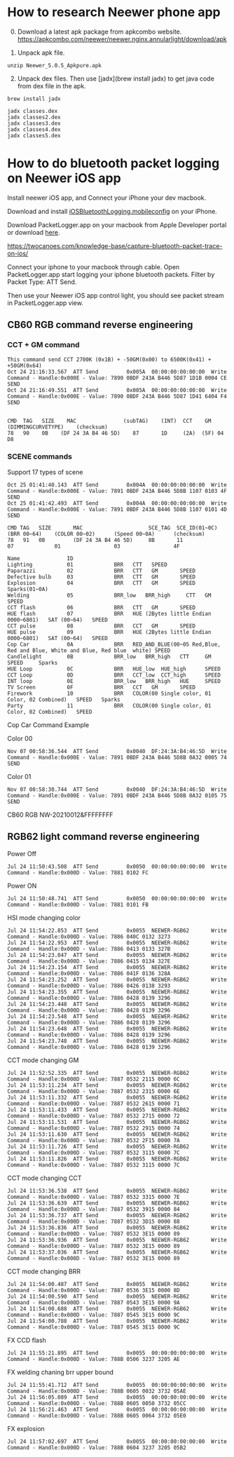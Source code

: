 # How to research Neewer phone app

0. Download a latest apk package from apkcombo website.
   https://apkcombo.com/neewer/neewer.nginx.annularlight/download/apk

1. Unpack apk file.

```
unzip Neewer_5.0.5_Apkpure.apk
```

2. Unpack dex files.
   Then use [jadx](brew install jadx) to get java code from dex file in the apk.

`brew install jadx`

```
jadx classes.dex
jadx classes2.dex
jadx classes3.dex
jadx classes4.dex
jadx classes5.dex
```

# How to do bluetooth packet logging on Neewer iOS app

Install neewer iOS app, and Connect your iPhone your dev macbook.

Download and install [iOSBluetoothLogging.mobileconfig](https://tc-downloads.s3.amazonaws.com/support/iOSBluetoothLogging.mobileconfig) on your iPhone.

Download PacketLogger.app on your macbook from Apple Developer portal or download [here](./PacketLogger.zip).

https://twocanoes.com/knowledge-base/capture-bluetooth-packet-trace-on-ios/

Connect your iphone to your macbook through cable. Open PacketLogger.app start logging your iphone bluetooth packets. Filter by Packet Type: ATT Send.

Then use your Neewer iOS app control light, you should see packet stream in PacketLogger.app view.

## CB60 RGB command reverse engineering

### CCT + GM command

```
This command send CCT 2700K (0x1B) + -50GM(0x00) to 6500K(0x41) + +50GM(0x64)
Oct 24 21:16:33.567  ATT Send         0x005A  00:00:00:00:00:00  Write Command - Handle:0x000E - Value: 7890 0BDF 243A B446 5D87 1D1B 0004 CE  SEND
Oct 24 21:16:49.551  ATT Send         0x005A  00:00:00:00:00:00  Write Command - Handle:0x000E - Value: 7890 0BDF 243A B446 5D87 1D41 6404 F4  SEND


CMD  TAG   SIZE    MAC               (subTAG)    (INT)  CCT    GM  (DIMMINGCURVETYPE)    (checksum)
78   90    0B    (DF 24 3A B4 46 5D)    87       1D     (2A)  (5F) 04                    D8
```

### SCENE commands

Support 17 types of scene

```
Oct 25 01:41:40.143  ATT Send         0x004A  00:00:00:00:00:00  Write Command - Handle:0x000E - Value: 7891 0BDF 243A B446 5D8B 1107 0103 4F  SEND
Oct 25 01:41:42.493  ATT Send         0x004A  00:00:00:00:00:00  Write Command - Handle:0x000E - Value: 7891 0BDF 243A B446 5D8B 1107 0101 4D  SEND

CMD TAG   SIZE       MAC                     SCE_TAG  SCE_ID(01~0C)     (BRR 00~64)    (COLOR 00~02)      (Speed 00~0A)      (checksum)
78   91   0B         (DF 24 3A B4 46 5D)     8B       11                 07             01                 03                 4F

Name               ID
Lighting           01             BRR   CTT   SPEED
Paparazzi          02             BRR   CTT   GM       SPEED
Defective bulb     03             BRR   CTT   GM       SPEED
Explosion          04             BRR   CTT   GM       SPEED     Sparks(01~0A)
Welding            05             BRR_low   BRR_high     CTT   GM       SPEED
CCT flash          06             BRR   CTT   GM       SPEED
HUE flash          07             BRR   HUE (2Bytes little Endian 0000~6801)   SAT (00~64)   SPEED
CCT pulse          08             BRR   CCT   GM       SPEED
HUE pulse          09             BRR   HUE (2Bytes little Endian 0000~6801)   SAT (00~64)   SPEED
Cop Car            0A             BRR   RED_AND_BLUE(00~05 Red,Blue, Red and Blue, White and Blue, Red blue  white) SPEED
Candlelight        0B             BRR_low   BRR_high   CTT     GM       SPEED     Sparks
HUE Loop           0C             BRR   HUE_low  HUE_high      SPEED
CCT Loop           0D             BRR   CCT_low  CCT_high      SPEED
INT loop           0E             BRR_low   BRR_high   HUE     SPEED
TV Screen          0F             BRR   CCT   GM       SPEED
Firework           10             BRR   COLOR(00 Single color, 01 Color, 02 Combined)   SPEED   Sparks
Party              11             BRR   COLOR(00 Single color, 01 Color, 02 Combined)   SPEED
```

Cop Car Command Example

Color 00

```
Nov 07 00:58:36.544  ATT Send         0x0040  DF:24:3A:B4:46:5D  Write Command - Handle:0x000E - Value: 7891 0BDF 243A B446 5D8B 0A32 0005 74  SEND
```

Color 01

```
Nov 07 00:58:30.744  ATT Send         0x0040  DF:24:3A:B4:46:5D  Write Command - Handle:0x000E - Value: 7891 0BDF 243A B446 5D8B 0A32 0105 75  SEND
```

CB60 RGB
NW-20210012&FFFFFFFF

## RGB62 light command reverse engineering

Power Off

```
Jul 24 11:50:43.508  ATT Send         0x0050  00:00:00:00:00:00  Write Command - Handle:0x000D - Value: 7881 0102 FC
```

Power ON

```
Jul 24 11:50:48.741  ATT Send         0x0050  00:00:00:00:00:00  Write Command - Handle:0x000D - Value: 7881 0101 FB
```

HSI mode changing color

```
Jul 24 11:54:22.853  ATT Send         0x0055  NEEWER-RGB62       Write Command - Handle:0x000D - Value: 7886 040C 0132 3273
Jul 24 11:54:22.953  ATT Send         0x0055  NEEWER-RGB62       Write Command - Handle:0x000D - Value: 7886 0413 0133 327B
Jul 24 11:54:23.047  ATT Send         0x0055  NEEWER-RGB62       Write Command - Handle:0x000D - Value: 7886 0415 0134 327E
Jul 24 11:54:23.154  ATT Send         0x0055  NEEWER-RGB62       Write Command - Handle:0x000D - Value: 7886 041F 0136 328A
Jul 24 11:54:23.252  ATT Send         0x0055  NEEWER-RGB62       Write Command - Handle:0x000D - Value: 7886 0426 0138 3293
Jul 24 11:54:23.355  ATT Send         0x0055  NEEWER-RGB62       Write Command - Handle:0x000D - Value: 7886 0428 0139 3296
Jul 24 11:54:23.448  ATT Send         0x0055  NEEWER-RGB62       Write Command - Handle:0x000D - Value: 7886 0428 0139 3296
Jul 24 11:54:23.548  ATT Send         0x0055  NEEWER-RGB62       Write Command - Handle:0x000D - Value: 7886 0428 0139 3296
Jul 24 11:54:23.648  ATT Send         0x0055  NEEWER-RGB62       Write Command - Handle:0x000D - Value: 7886 0428 0139 3296
Jul 24 11:54:23.748  ATT Send         0x0055  NEEWER-RGB62       Write Command - Handle:0x000D - Value: 7886 0428 0139 3296
```

CCT mode changing GM

```
Jul 24 11:52:52.335  ATT Send         0x0055  NEEWER-RGB62       Write Command - Handle:0x000D - Value: 7887 0532 2115 0000 6C
Jul 24 11:53:11.234  ATT Send         0x0055  NEEWER-RGB62       Write Command - Handle:0x000D - Value: 7887 0532 2315 0000 6E
Jul 24 11:53:11.332  ATT Send         0x0055  NEEWER-RGB62       Write Command - Handle:0x000D - Value: 7887 0532 2615 0000 71
Jul 24 11:53:11.433  ATT Send         0x0055  NEEWER-RGB62       Write Command - Handle:0x000D - Value: 7887 0532 2715 0000 72
Jul 24 11:53:11.531  ATT Send         0x0055  NEEWER-RGB62       Write Command - Handle:0x000D - Value: 7887 0532 2915 0000 74
Jul 24 11:53:11.630  ATT Send         0x0055  NEEWER-RGB62       Write Command - Handle:0x000D - Value: 7887 0532 2F15 0000 7A
Jul 24 11:53:11.726  ATT Send         0x0055  NEEWER-RGB62       Write Command - Handle:0x000D - Value: 7887 0532 3115 0000 7C
Jul 24 11:53:11.826  ATT Send         0x0055  NEEWER-RGB62       Write Command - Handle:0x000D - Value: 7887 0532 3115 0000 7C
```

CCT mode changing CCT

```
Jul 24 11:53:36.538  ATT Send         0x0055  NEEWER-RGB62       Write Command - Handle:0x000D - Value: 7887 0532 3315 0000 7E
Jul 24 11:53:36.639  ATT Send         0x0055  NEEWER-RGB62       Write Command - Handle:0x000D - Value: 7887 0532 3915 0000 84
Jul 24 11:53:36.737  ATT Send         0x0055  NEEWER-RGB62       Write Command - Handle:0x000D - Value: 7887 0532 3D15 0000 88
Jul 24 11:53:36.836  ATT Send         0x0055  NEEWER-RGB62       Write Command - Handle:0x000D - Value: 7887 0532 3E15 0000 89
Jul 24 11:53:36.936  ATT Send         0x0055  NEEWER-RGB62       Write Command - Handle:0x000D - Value: 7887 0532 3E15 0000 89
Jul 24 11:53:37.036  ATT Send         0x0055  NEEWER-RGB62       Write Command - Handle:0x000D - Value: 7887 0532 3E15 0000 89
```

CCT mode changing BRR

```
Jul 24 11:54:00.487  ATT Send         0x0055  NEEWER-RGB62       Write Command - Handle:0x000D - Value: 7887 0536 3E15 0000 8D
Jul 24 11:54:00.590  ATT Send         0x0055  NEEWER-RGB62       Write Command - Handle:0x000D - Value: 7887 0543 3E15 0000 9A
Jul 24 11:54:00.688  ATT Send         0x0055  NEEWER-RGB62       Write Command - Handle:0x000D - Value: 7887 0545 3E15 0000 9C
Jul 24 11:54:00.788  ATT Send         0x0055  NEEWER-RGB62       Write Command - Handle:0x000D - Value: 7887 0545 3E15 0000 9C
```

FX CCD flash

```
Jul 24 11:55:21.895  ATT Send         0x0055  00:00:00:00:00:00  Write Command - Handle:0x000D - Value: 788B 0506 3237 3205 AE
```

FX welding chaning brr upper bound

```
Jul 24 11:55:41.712  ATT Send         0x0055  00:00:00:00:00:00  Write Command - Handle:0x000D - Value: 788B 0605 0032 3732 05AE
Jul 24 11:56:05.089  ATT Send         0x0055  00:00:00:00:00:00  Write Command - Handle:0x000D - Value: 788B 0605 0050 3732 05CC
Jul 24 11:56:21.463  ATT Send         0x0055  00:00:00:00:00:00  Write Command - Handle:0x000D - Value: 788B 0605 0064 3732 05E0
```

FX explosion

```
Jul 24 11:57:02.697  ATT Send         0x0055  00:00:00:00:00:00  Write Command - Handle:0x000D - Value: 788B 0604 3237 3205 05B2
```
